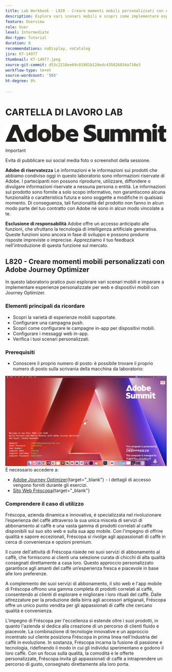 ```yaml
---
title: Lab Workbook - L820 - Creare momenti mobili personalizzati con Adobe Journey Optimizer
description: Esplora vari scenari mobili e scopri come implementare esperienze personalizzate per web e dispositivi mobili con Journey Optimizer.
feature: Overview
role: User
level: Intermediate
doc-type: Tutorial
duration: 0
recommendations: noDisplay, noCatalog
jira: KT-14977
thumbnail: KT-14977.jpeg
source-git-commit: d53c2218ee69c81881b12dedc435826034a710e3
workflow-type: tm+mt
source-wordcount: '503'
ht-degree: 0%

---
```



# CARTELLA DI LAVORO LAB

![Adobe Summit - Testo alternativo](/help/summit/l820-lab-workbook/assets/adobe-summit.png "Adobe Summit")

>[!IMPORTANT]
>
>Evita di pubblicare sui social media foto o screenshot della sessione.
>
>**Adobe di riservatezza**
>Le informazioni e le informazioni sui prodotti che abbiamo condiviso oggi in questo laboratorio sono informazioni riservate di Adobe.
>I partecipanti non possono riprodurre, utilizzare, diffondere o divulgare informazioni riservate a nessuna persona o entità.
>Le informazioni sul prodotto sono fornite a solo scopo informativo, non garantiscono alcuna funzionalità o caratteristica futura e sono soggette a modifiche in qualsiasi momento. Di conseguenza, tali funzionalità del prodotto non fanno in alcun modo parte del tuo contratto con Adobe né sono in alcun modo vincolate a te.
>
>**Esclusione di responsabilità**
>Adobe offre un accesso anticipato alle funzioni, che sfruttano la tecnologia di intelligenza artificiale generativa. Queste funzioni sono ancora in fase di sviluppo e possono produrre risposte impreviste o imprecise. Apprezziamo il tuo feedback nell&#39;introduzione di questa funzione sul mercato.

## L820 - Creare momenti mobili personalizzati con Adobe Journey Optimizer

In questo laboratorio pratico puoi esplorare vari scenari mobili e imparare a implementare esperienze personalizzate per web e dispositivi mobili con Journey Optimizer.

### Elementi principali da ricordare

* Scopri la varietà di esperienze mobili supportate.
* Configurare una campagna push.
* Scopri come configurare le campagne in-app per dispositivi mobili.
* Configurare i messaggi web in-app.
* Verifica i tuoi scenari personalizzati.

### Prerequisiti

* Conoscere il proprio numero di posto: è possibile trovare il proprio numero di posto sulla scrivania della macchina da laboratorio:

![Numero di posti](/help/summit/l820-lab-workbook/assets/locate-seat-number.png)
È necessario accedere a:

* [Adobe Journey Optimizer](https://experience.adobe.com/#/@techmarketingdemos/sname:summit-ajo-lab/journey-optimizer/home){target="_blank"}  - i dettagli di accesso vengono forniti durante gli esercizi.
* [Sito Web Fréscopa](https://dsn.adobe.com/p/adobe-summit-2024?token=eyJhbGciOiJIUzI1NiIsInR5cCI6IkpXVCJ9.eyJpZCI6ImFub255bW91cyIsImVtYWlsIjoiYW5vbnltb3VzQGFkb2JlLmNvbSIsImlzc3VlciI6InNoYXJlZC1saW5rIiwiYXJnb24iOnsiYWNjZXNzIjoicmVhZC1wcm9qZWN0IiwicHJvamVjdElkIjoiYWRvYmUtc3VtbWl0LTIwMjQifSwiaWF0IjoxNzEwNTI0MTIwLCJleHAiOjE3MTIzMzg1MjB9.q2uGVst6HjJw8SCWl-3pViNzepkdGnNCvGqZnbbkTsY){target="_blank"}


### Comprendere il caso di utilizzo

Fréscopa, azienda dinamica e innovativa, è specializzata nel rivoluzionare l’esperienza del caffè attraverso la sua unica miscela di servizi di abbonamento al caffè e una vasta gamma di prodotti correlati al caffè disponibili sul suo sito web e sulla sua app mobile. Con l&#39;impegno di offrire qualità e sapore eccezionali, Fréscopa si rivolge agli appassionati di caffè in cerca di convenienza e opzioni premium.

Il cuore dell&#39;attività di Fréscopa risiede nei suoi servizi di abbonamento al caffè, che forniscono ai clienti una selezione curata di chicchi di alta qualità consegnati direttamente a casa loro. Questo approccio personalizzato garantisce agli amanti del caffè un’esperienza fresca e piacevole in base alle loro preferenze.

A complemento dei suoi servizi di abbonamento, il sito web e l&#39;app mobile di Fréscopa offrono una gamma completa di prodotti correlati al caffè, consentendo ai clienti di esplorare e migliorare i loro rituali del caffè. Dalle attrezzature per la produzione della birra agli accessori artigianali, Fréscopa offre un unico punto vendita per gli appassionati di caffè che cercano qualità e convenienza.

L&#39;impegno di Fréscopa per l&#39;eccellenza si estende oltre i suoi prodotti, in quanto l&#39;azienda si dedica alla creazione di un percorso di clienti fluido e piacevole. La combinazione di tecnologie innovative e un approccio incentrato sul cliente posiziona Fréscopa in prima linea nell&#39;industria del caffè in evoluzione. In sostanza, Fréscopa incarna la fusione di passione e tecnologia, ridefinendo il modo in cui gli individui sperimentano e godono il loro caffè. Con un focus sulla qualità, la comodità e le offerte personalizzate, Fréscopa invita gli appassionati di caffè a intraprendere un percorso di gusto, consegnato direttamente alla loro porta.



